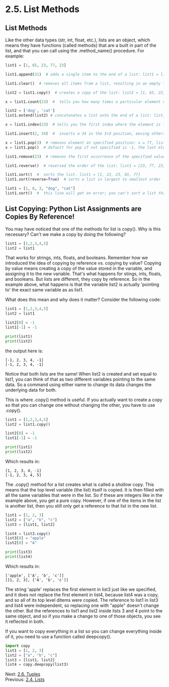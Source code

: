 # 2.5. List Methods

## List Methods

Like the other data types (str, int, float, etc.), lists are an object, which means they have functions (called methods)
that are a built in part of the list, and that you can call using the .method_name() procedure. For example:

```python
list1 = [1, 65, 23, 77, 23]

list1.append(31)  # adds a single item to the end of a list: list1 = list2 = [1, 65, 23, 77, 23, 31]

list1.clear()  # removes all items from a list, resulting in an empty list: list1 = []

list2 = list1.copy()  # creates a copy of the list: list2 = [1, 65, 23, 77, 23]

x = list1.count(23)  #  tells you how many times a particular element occurs in a list: x = 2

list2 = ['dog', 'cat']
list1.extend(list2) # concatenates a list onto the end of a list: list1 = [1, 65, 34, 23, 77, 23, 'dog', 'cat']

x = list1.index(23)  # tells you the first index where the element is found: x = 2. will cause error if not in list

list1.insert(2, 34)  #  inserts a 34 in the 3rd position, moving others back: list1 = [1, 65, 34, 23, 77, 23]

x = list1.pop(3)  # removes element at specified position: x = 77, list1 = [1, 65, 23, 23].
x = list1.pop()  # default for pop if not specified is -1, the last element in the list

list1.remove(23)  # removes the first occurrence of the specified value from the list: list1 = [1, 65, 77, 23]

list1.reverse()  # reversed the order of the list: list1 = [23, 77, 23, 65, 1]

list1.sort()  #  sorts the list. list1 = [1, 23, 23, 65, 77]
list1.sort(reverse=True)  # sorts a list in largest to smallest order

list1 = [1, 6, 3, "dog", "cat"]
list1.sort()  #  this line will get an error; you can't sort a list that mixes different types of data
```

## List Copying: Python List Assignments are Copies By Reference!

You may have noticed that one of the methods for list is copy(). Why is this necessary? Can't we make a copy by doing 
the following?
```python
list1 = [1,2,3,4,5]
list2 = list1
```

That works for strings, ints, floats, and booleans. Remember how we introduced the idea of copying by reference vs. 
copying by value? Copying by value means creating a copy of the value stored in the variable, and assigning it to the 
new variable. That's what happens for stings, ints, floats, and booleans. But lists are different, they copy by 
reference. So in the example above, what happens is that the variable list2 is actually 'pointing to' the exact same 
variable as as list1.

What does this mean and why does it matter? Consider the following code:
```python
list1 = [1,2,3,4,5]
list2 = list1

list2[0] = -1
list1[-1] = -1

print(list1)
print(list2)
```

the output here is:
```text
[-1, 2, 3, 4, -1]
[-1, 2, 3, 4, -1]
```

Notice that both lists are the same! When list2 is created and set equal to list1, you can think of that as two 
different variables pointing to the same data. So a command using either name to change its data changes the underlying
data for both.

This is where .copy() method is useful. If you actually want to create a copy so that you can change one without changing the
other, you have to use .copy().

```python
list1 = [1,2,3,4,5]
list2 = list1.copy()

list2[0] = -1
list1[-1] = -1

print(list1)
print(list2)
```

Which results in:
```text
[1, 2, 3, 4, -1]
[-1, 2, 3, 4, 5]
```

The .copy() method for a list creates what is called a *shallow* copy. This means that the top level variable (the list)
itself is copied. It is then filled with all the same variables that were in the list. So if these are integers like
in the example above, you get a pure copy. However, if one of the items in the list is another list, then you still only
get a reference to that list in the new list.

```python
list1 = [1, 2, 3]
list2 = ["a", "b", "c"]
list3 = [list1, list2]

list4 = list3.copy()
list3[0] = "apple"
list2[0] = "A"

print(list3)
print(list4)

```

Which results in:
```text
['apple', ['A', 'b', 'c']]
[[1, 2, 3], ['A', 'b', 'c']]
```

The string 'apple' replaces the first element in list3 just like we specified, and it does not replace the first element
in list4, because list4 was a copy, and so all of its top level  ditems were copied. The reference to list1 in list3 and
list4 were independent, so replacing one with "apple" doesn't change the other. But the references to list1 and list2 
inside lists 3 and 4 point to the same object, and so if you make a change to one of those objects, you see it reflected
in both.

If you want to copy everything in a list so you can change everything inside of it, you need to use a function called
deepcopy().

```python
import copy
list1 = [1, 2, 3]
list2 = ["a", "b", "c"]
list3 = [list1, list2]
list4 = copy.deepcopy(list3)
```

Next: [2.6. Tuples](2.6.%20Tuples.md)<br>
Previous: [2.4. Lists](2.4.%20Lists.md)
